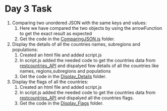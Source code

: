 # Day 3 Task

1. Comparing two unordered JSON with the same keys and values:
   1. Here we have compared the two objects by using the arrowFunction to get the exact result as expected
   2. Get the code in the [ComparingJSON.js](./ComparingJSON/) folder.
2. Display the details of all the countries names, subregions and populations:
   1. Created an html file and added script.js
   2. In script.js added the needed code to get the countries data from [restcountries_API](https://restcountries.com/v3.1/all) and dispalyed few details of all the countries like names, regions,subregions and populations
   3. Get the code in the [Display_Details](./Display%20Details/) folder.
3. Display the flags of all the countries:
   1. Created an html file and added script.js
   2. In script.js added the needed code to get the countries data from [restcountries_API](https://restcountries.com/v3.1/all) and dispalyed all the countries flags.
   3. Get the code in the [Display_Flags](./Display%20Flag/) folder.
   